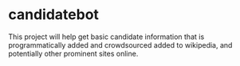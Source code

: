 # candidatebot

This project will help get basic candidate information that is programmatically added and crowdsourced added to wikipedia, and potentially other prominent sites online.

